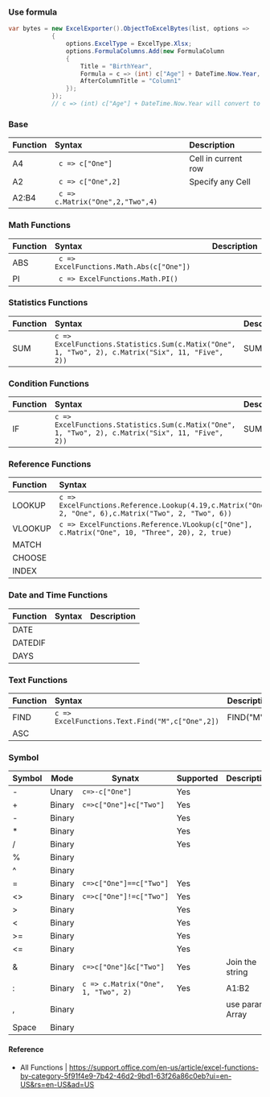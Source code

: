 ### Use formula

``` csharp
var bytes = new ExcelExporter().ObjectToExcelBytes(list, options =>
            {
                options.ExcelType = ExcelType.Xlsx;
                options.FormulaColumns.Add(new FormulaColumn
                {
                    Title = "BirthYear",
                    Formula = c => (int) c["Age"] + DateTime.Now.Year,
                    AfterColumnTitle = "Column1"
                });
            });
            // c => (int) c["Age"] + DateTime.Now.Year will convert to like =A3+YEAR(NOW())
```

### Base

|Function|Syntax |Description|
|---|:---|:----|
|A4 | ```  c => c["One"] ```| Cell in current row|
|A2 | ```  c => c["One",2] ```| Specify any Cell|
|A2:B4 | ```  c => c.Matrix("One",2,"Two",4) ```|


### Math Functions

|Function|Syntax |Description|
|:---|:---|:----|
|ABS | ```  c => ExcelFunctions.Math.Abs(c["One"]) ```|
|PI|```  c => ExcelFunctions.Math.PI() ```|

### Statistics Functions

|Function|Syntax |Description|
|:---|:---|:----|
|SUM | ``` c => ExcelFunctions.Statistics.Sum(c.Matix("One", 1, "Two", 2), c.Matrix("Six", 11, "Five", 2)) ```|SUM(A1:B2,F11:E2)|

### Condition Functions
|Function|Syntax |Description|
|:---|:---|:----|
|IF | ``` c => ExcelFunctions.Statistics.Sum(c.Matix("One", 1, "Two", 2), c.Matrix("Six", 11, "Five", 2)) ```|SUM(A1:B2,F11:E2)|

### Reference Functions
|Function|Syntax |Description|
|:---|:---|:----|
|LOOKUP | ``` c => ExcelFunctions.Reference.Lookup(4.19,c.Matrix("One", 2, "One", 6),c.Matrix("Two", 2, "Two", 6)) ```|LOOKUP(4.19, A2:A6, B2:B6)|
|VLOOKUP | ```c => ExcelFunctions.Reference.VLookup(c["One"], c.Matrix("One", 10, "Three", 20), 2, true)```| VLOOKUP(A4,A10:C20,2,TRUE)|
|MATCH|
|CHOOSE|
|INDEX|

### Date and Time Functions
|Function|Syntax |Description  |
|:---|:---|:-----|
|DATE |                        |
|DATEDIF |                     |
|DAYS||

### Text Functions
|Function|Syntax |Description|
|---|:---|:------|
|FIND | ```c => ExcelFunctions.Text.Find("M",c["One",2]) ```|FIND("M",A2)     |
|ASC |                                                                         |

### Symbol

|Symbol|Mode|Synatx|Supported|Description|
|---|---|---|:----|:----|
|-|Unary|```c=>-c["One"]```|Yes                              |
|+|Binary|```c=>c["One"]+c["Two"]```| Yes                   |
|-|Binary|| Yes                                              |
|\*|Binary|| Yes                                             |
|/|Binary|| Yes                                              |
|%|Binary                                                    |
|\^|Binary                                                   |
|=|Binary|```c=>c["One"]==c["Two"]```| Yes                  |
|\<\> | Binary|```c=>c["One"]!=c["Two"]```| Yes             |
|\>|Binary|| Yes                                             |
|\<|Binary|| Yes                                             |
|\>=|Binary|| Yes                                            |
|\<=|Binary|| Yes                                            |
|&|Binary|```c=>c["One"]&c["Two"]```|Yes|Join the string    |
|:|Binary|```c => c.Matrix("One", 1, "Two", 2)```|Yes|A1:B2 |
|,|Binary|||use params Array                                 |
|Space|Binary                                                |

#### Reference

- All Functions | https://support.office.com/en-us/article/excel-functions-by-category-5f91f4e9-7b42-46d2-9bd1-63f26a86c0eb?ui=en-US&rs=en-US&ad=US

